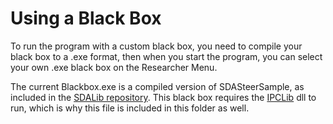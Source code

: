 # Using a Black Box
To run the program with a custom black box, you need to compile your black box to a .exe format, 
  then when you start the program, you can select your own .exe black box on the Researcher Menu.

The current Blackbox.exe is a compiled version of SDASteerSample, as included in the 
  [SDALib repository](https://github.com/red-panda-productions/SDALib).
  This black box requires the [IPCLib](https://github.com/red-panda-productions/ipc-lib) dll to run, which is why this 
  file is included in this folder as well.
